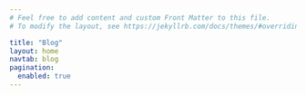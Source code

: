 ```yaml
---
# Feel free to add content and custom Front Matter to this file.
# To modify the layout, see https://jekyllrb.com/docs/themes/#overriding-theme-defaults

title: "Blog"
layout: home
navtab: blog
pagination:
  enabled: true
---
```

